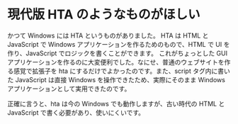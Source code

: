 # 現代版 HTA のようなものがほしい

かつて Windows には HTA というものがありました。
HTA は HTML と JavaScript で Windows アプリケーションを作るためのもので、HTML で UI を作り、JavaScript でロジックを書くことができます。
これがちょっとした GUI アプリケーションを作るのに大変便利でした。なにせ、普通のウェブサイトを作る感覚で拡張子を hta にするだけでよかったのです。また、script タグ内に書いた JavaScript は直接 Windows を操作できたため、実際にそのまま Windows アプリケーションとして実用できたのです。

正確に言うと、hta は今の Windows でも動作しますが、古い時代の HTML と JavaScript で書く必要があり、使いにくいです。

